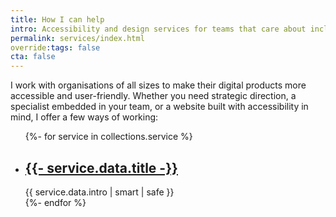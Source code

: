 ```yaml
---
title: How I can help
intro: Accessibility and design services for teams that care about inclusive, user-friendly digital products; from strategic support to hands-on help.
permalink: services/index.html
override:tags: false
cta: false
---
```


I work with organisations of all sizes to make their digital products more accessible and user-friendly. Whether you need strategic direction, a specialist embedded in your team, or a website built with accessibility in mind, I offer a few ways of working:

<div class="highlight-boxes">
    <ul>
    {%- for service in collections.service %}
        <li>
            <h2>
                <a href="{{ service.url  | replace(".html", "") }}">
                    {{- service.data.title -}}
                </a>
            </h2>
            {{ service.data.intro | smart | safe }}
        </li>
    {%- endfor %}
    </ul>
</div>
